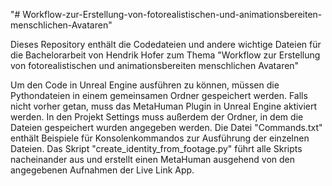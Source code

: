 "# Workflow-zur-Erstellung-von-fotorealistischen-und-animationsbereiten-menschlichen-Avataren" 

Dieses Repository enthält die Codedateien und andere wichtige Dateien für die Bachelorarbeit von Hendrik Hofer zum Thema "Workflow zur Erstellung von fotorealistischen und animationsbereiten menschlichen Avataren"

Um den Code in Unreal Engine ausführen zu können, müssen die Pythondateien in einem gemeinsamen Ordner gespeichert werden. Falls nicht vorher getan, muss das MetaHuman Plugin in Unreal Engine aktiviert werden. In den Projekt Settings muss außerdem der Ordner, in dem die Dateien gespeichert wurden angegeben werden. 
Die Datei "Commands.txt" enthält Beispiele für Konsolenkommandos zur Ausführung der einzelnen Dateien. Das Skript "create_identity_from_footage.py" führt alle Skripts nacheinander aus und erstellt einen MetaHuman ausgehend von den angegebenen Aufnahmen der Live Link App.
